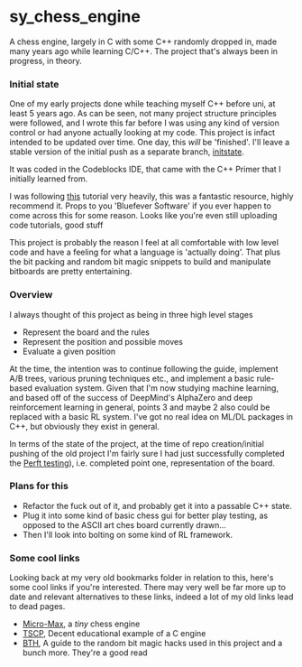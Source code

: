 # sy_chess_engine
A chess engine, largely in C with some C++ randomly dropped in, made many years ago while learning C/C++. The project that's always been in progress, in theory. 

### Initial state

One of my early projects done while teaching myself C++ before uni, at least 5 years ago. As can be seen, not many project structure principles were followed, and I wrote this far before I was using any kind of version control or had anyone actually looking at my code. This project is infact intended to be updated over time. One day, this *will* be 'finished'. I'll leave a stable version of the initial push as a separate branch, [initstate](https://github.com/James-Large/sy_chess_engine/tree/initstate). 

It was coded in the Codeblocks IDE, that came with the C++ Primer that I initially learned from.

I was following [this](https://www.youtube.com/playlist?list=PLZ1QII7yudbc-Ky058TEaOstZHVbT-2hg) tutorial very heavily, this was a fantastic resource, highly recommend it. Props to you 'Bluefever Software' if you ever happen to come across this for some reason. Looks like you're even still uploading code tutorials, good stuff

This project is probably the reason I feel at all comfortable with low level code and have a feeling for what a language is 'actually doing'. That plus the bit packing and random bit magic snippets to build and manipulate bitboards are pretty entertaining. 

### Overview

I always thought of this project as being in three high level stages

* Represent the board and the rules
* Represent the position and possible moves
* Evaluate a given position

At the time, the intention was to continue following the guide, implement A/B trees, various pruning techniques etc., and implement a basic rule-based evaluation system. Given that I'm now studying machine learning, and based off of the success of DeepMind's AlphaZero and deep reinforcement learning in general, points 3 and maybe 2 also could be replaced with a basic RL system. I've got no real idea on ML/DL packages in C++, but obviously they exist in general. 

In terms of the state of the project, at the time of repo creation/initial pushing of the old project I'm fairly sure I had just successfully completed the [Perft testing](https://www.youtube.com/watch?v=ioaPTMKU3zg&list=PLZ1QII7yudbc-Ky058TEaOstZHVbT-2hg&index=44&t=0s)), i.e. completed point one, representation of the board. 

### Plans for this 

* Refactor the fuck out of it, and probably get it into a passable C++ state.
* Plug it into some kind of basic chess gui for better play testing, as opposed to the ASCII art ches board currently drawn...
* Then I'll look into bolting on some kind of RL framework. 


### Some cool links

Looking back at my very old bookmarks folder in relation to this, here's some cool links if you're interested. There may very well be far more up to date and relevant alternatives to these links, indeed a lot of my old links lead to dead pages. 

* [Micro-Max](http://home.hccnet.nl/h.g.muller/max-src2.html), a *tiny* chess engine
* [TSCP](http://tckerrigan.com/Chess/TSCP/), Decent educational example of a C engine
* [BTH](http://graphics.stanford.edu/~seander/bithacks.html#IntegerLogObvious), A guide to the random bit magic hacks used in this project and a bunch more. They're a good read
